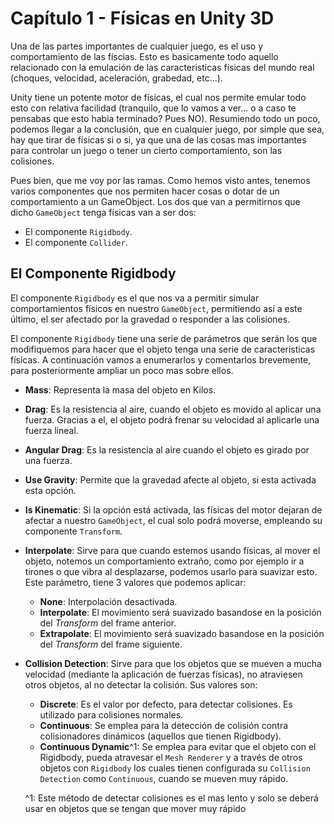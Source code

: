 # Capítulo 1 - Físicas en Unity 3D

Una de las partes importantes de cualquier juego, es el uso y comportamiento de las físcias. Esto es basicamente todo aquello relacionado con la emulación de las caracteristicas físicas del mundo real (choques, velocidad, aceleración, grabedad, etc...).

Unity tiene un potente motor de físicas, el cual nos permite emular todo esto con relativa facilidad (tranquilo, que lo vamos a ver... o a caso te pensabas que esto habia terminado? Pues NO). Resumiendo todo un poco, podemos llegar a la conclusión, que en cualquier juego, por simple que sea, hay que tirar de físicas si o si, ya que una de las cosas mas importantes para controlar un juego o tener un cierto comportamiento, son las colisiones.

Pues bien, que me voy por las ramas. Como hemos visto antes, tenemos varios componentes que nos permiten hacer cosas o dotar de un comportamiento a un GameObject. Los dos que van a permitirnos que dicho `GameObject` tenga físicas van a ser dos:
 
 * El componente `Rigidbody`.
 * El componente `Collider`.

## El Componente Rigidbody

El componente `Rigidbody` es el que nos va a permitir simular comportamientos físicos en nuestro `GameObject`, permitiendo así a este último, el ser afectado por la gravedad o responder a las colisiones.

El componente `Rigidbody` tiene una serie de parámetros que serán los que modifiquemos para hacer que el objeto tenga una serie de caracteristicas físicas. A continuación vamos a enumerarlos y comentarlos brevemente, para posteriormente ampliar un poco mas sobre ellos.

 - **Mass**: Representa la masa del objeto en Kilos.
 - **Drag**: Es la resistencia al aire, cuando el objeto es movido al aplicar una fuerza. Gracias a el, el objeto podrá frenar su velocidad al aplicarle una fuerza lineal.
 - **Angular Drag**: Es la resistencia al aire cuando el objeto es girado por una fuerza.
 - **Use Gravity**: Permite que la gravedad afecte al objeto, si esta activada esta opción.
 - **Is Kinematic**: Si la opción está activada, las físicas del motor dejaran de afectar a nuestro `GameObject`, el cual solo podrá moverse, empleando su componente `Transform`.
 - **Interpolate**: Sirve para que cuando estemos usando físicas, al mover el objeto, notemos un comportamiento extraño, como por ejemplo ir a tirones o que vibra al desplazarse, podemos usarlo para suavizar esto. Este parámetro, tiene 3 valores que podemos aplicar:
     - **None**: Interpolación desactivada.
     - **Interpolate**: El movimiento será suavizado basandose en la posición del *Transform* del frame anterior.
     - **Extrapolate**: El movimiento será suavizado basandose en la posición del *Transform* del frame siguiente.
 - **Collision Detection**: Sirve para que los objetos que se mueven a mucha velocidad (mediante la aplicación de fuerzas físicas), no atraviesen otros objetos, al no detectar la colisión. Sus valores son:
     - **Discrete**: Es el valor por defecto, para detectar colisiones. Es utilizado para colisiones normales.
     - **Continuous**: Se emplea para la detección de colisión contra colisionadores dinámicos (aquellos que tienen Rigidbody).
     - **Continuous Dynamic**^1: Se emplea para evitar que el objeto con el Rigidbody, pueda atravesar el `Mesh Renderer` y a través de otros objetos con `Rigidbody` los cuales tienen configurada su `Collision Detection` como `Continuous`, cuando se mueven muy rápido. 
     

     
     ^1: Este método de detectar colisiones es el mas lento y solo se deberá usar en objetos que se tengan que mover muy rápido
